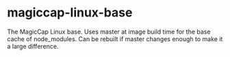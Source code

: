 # magiccap-linux-base
The MagicCap Linux base. Uses master at image build time for the base cache of node_modules. Can be rebuilt if master changes enough to make it a large difference.
